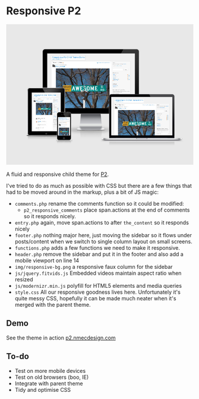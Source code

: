# Responsive P2

![](screenshot.jpg)

A fluid and responsive child theme for [P2](http://p2theme.com/). 

I've tried to do as much as possible with CSS but there are a few things that had to be moved around in the markup, plus a bit of JS magic:

- `comments.php` rename the comments function so it could be modified:
	- `p2_responsive_comments` place span.actions at the end of comments so it responds nicely.
- `entry.php` again, move span.actions to after `the_content` so it responds nicely
- `footer.php` nothing major here, just moving the sidebar so it flows under posts/content when we switch to single column layout on small screens.
- `functions.php` adds a few functions we need to make it responsive.
- `header.php` remove the sidebar and put it in the footer and also add a mobile viewport on line 14
- `img/responsive-bg.png` a responsive faux column for the sidebar
- `js/jquery.fitvids.js` Embedded videos maintain aspect ratio when resized
- `js/modernizr.min.js` polyfill for HTML5 elements and media queries
- `style.css` All our responsive goodness lives here. Unfortunately it's quite messy CSS, hopefully it can be made much neater when it's merged with the parent theme. 

## Demo

See the theme in action [p2.nmecdesign.com](http://p2.nmecdesign.com/) 

## To-do

- Test on more mobile devices
- Test on old browsers (boo, IE)
- Integrate with parent theme
- Tidy and optimise CSS